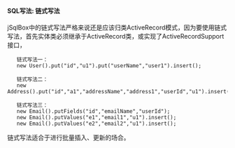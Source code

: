 #### SQL写法: 链式写法

jSqlBox中的链式写法严格来说还是应该归类ActiveRecord模式，因为要使用链式写法，首先实体类必须继承于ActiveRecord类，或实现了ActiveRecordSupport接口，
```
   链式写法一：
   new User().put("id","u1").put("userName","user1").insert(); 
   
   链式写法二：
   new Address().put("id","a1","addressName","address1","userId","u1").insert();
   
   链式写法三：
   new Email().putFields("id","emailName","userId");
   new Email().putValues("e1","email1","u1").insert();
   new Email().putValues("e2","email2","u1").insert();  
```
链式写法适合于进行批量插入、更新的场合。
